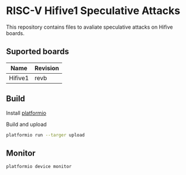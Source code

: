 # RISC-V Hifive1 Speculative Attacks

This repository contains files to avaliate speculative attacks on Hifive boards.

## Suported boards

| Name | Revision |
| ---- | ---------|
|Hifive1| revb|

## Build

Install [platformio](https://platformio.org/)

Build and upload
```bash
platformio run --targer upload
``` 

## Monitor
```bash
platformio device monitor
``` 
